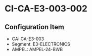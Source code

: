 # CI-CA-E3-003-002

## Configuration Item
- CA: CA-E3-003
- Segment: E3-ELECTRONICS
- AMPEL: AMPEL-24-BWB
